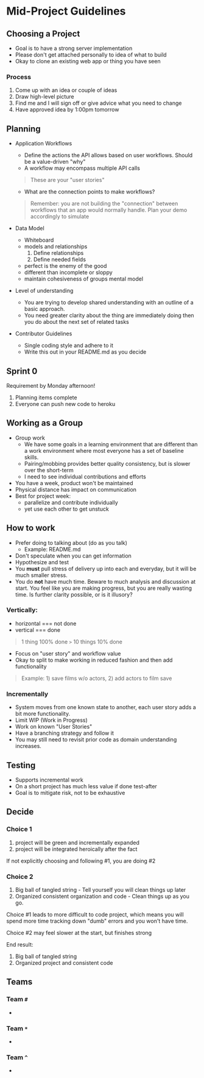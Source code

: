 Mid-Project Guidelines
===

## Choosing a Project

* Goal is to have a strong server implementation
* Please don't get attached personally to idea of what to build
* Okay to clone an existing web app or thing you have seen

### Process

1. Come up with an idea or couple of ideas
2. Draw high-level picture
3. Find me and I will sign off or give advice what you need to change
4. Have approved idea by 1:00pm tomorrow

## Planning

* Application Workflows
    * Define the actions the API allows based on
    user workflows. Should be a value-driven "why"
    * A workflow may encompass multiple API calls
    > These are your "user stories"

    * What are the connection points to make workflows?
    > Remember: you are not building the 
    "connection" between workflows that an app
    would normally handle. Plan your demo accordingly to simulate

* Data Model
    * Whiteboard
    * models and relationships
        1. Define relationships
        1. Define needed fields
    * perfect is the enemy of the good
    * different than incomplete or sloppy
    * maintain cohesiveness of groups mental model

* Level of understanding
    * You are trying to develop shared understanding with an outline of
    a basic approach.
    * You need greater clarity about the thing are immediately doing then you
    do about the next set of related tasks

* Contributor Guidelines
    * Single coding style and adhere to it
    * Write this out in your README.md as you decide

## Sprint 0

Requirement by Monday afternoon!
1. Planning items complete
1. Everyone can push new code to heroku

## Working as a Group
* Group work
    * We have some goals in a learning environment that are different than a work environment where most everyone has a set of baseline skills.
    * Pairing/mobbing provides better quality consistency, but is slower over the short-term
    * I need to see individual contributions and efforts
* You have a week, product won't be maintained
* Physical distance has impact on communication
* Best for project week:
    * parallelize and contribute individually
    * yet use each other to get unstuck

## How to work
* Prefer doing to talking about (do as you talk)
    * Example: README.md
* Don't speculate when you can get information
* Hypothesize and test
* You **must** pull stress of delivery up into each and everyday, but it will be much smaller stress.
* You do **not** have much time. Beware to much analysis and discussion at start. You feel like you are making progress, but you are really wasting time. Is further clarity possible, or is it illusory?

### Vertically:

* horizontal === not done
* vertical === done
> 1 thing 100% done `>` 10 things 10% done
* Focus on "user story" and workflow value
* Okay to split to make working in reduced fashion
and then add functionality
> Example: 1) save films w/o actors, 2) add actors to film save 

### Incrementally 

* System moves from one known state to another, each user story adds a bit
more functionality.
* Limit WIP (Work in Progress)
* Work on known "User Stories"
* Have a branching strategy and follow it
* You may still need to revisit prior code as domain understanding increases.

## Testing

* Supports incremental work
* On a short project has much less value if done test-after
* Goal is to mitigate risk, not to be exhaustive

## Decide

### Choice 1
1. project will be green and incrementally expanded
1. project will be integrated heroically after the fact

If not explicitly choosing and following #1, you are doing #2

### Choice 2
1. Big ball of tangled string - Tell yourself you will clean things up later
1. Organized consistent organization and code - Clean things up as you go.

Choice #1 leads to more difficult to code project, which means you will spend more time tracking down "dumb" errors and you won't have time. 

Choice #2 may feel slower at the start, but finishes strong

End result:
1. Big ball of tangled string
2. Organized project and consistent code

## Teams

### Team `#`
* 

### Team `*`
* 

### Team `^`
* 